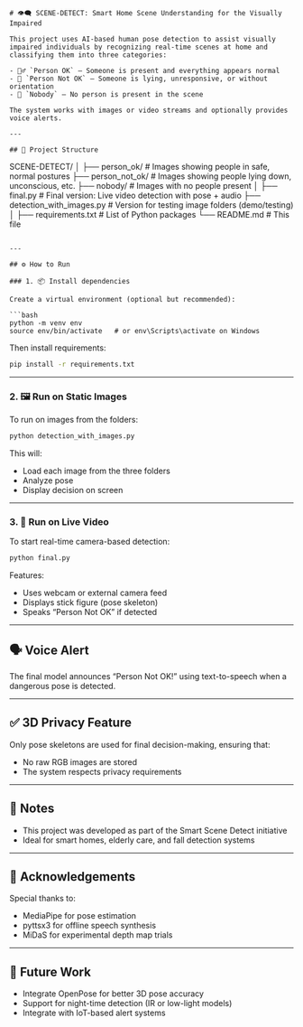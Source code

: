 ```
# 👁️‍🗨️ SCENE-DETECT: Smart Home Scene Understanding for the Visually Impaired

This project uses AI-based human pose detection to assist visually impaired individuals by recognizing real-time scenes at home and classifying them into three categories:

- 🧍‍♂️ `Person OK` – Someone is present and everything appears normal
- 🚫 `Person Not OK` – Someone is lying, unresponsive, or without orientation
- 🚪 `Nobody` – No person is present in the scene

The system works with images or video streams and optionally provides voice alerts.

---

## 📁 Project Structure

```

SCENE-DETECT/
│
├── person\_ok/              # Images showing people in safe, normal postures
├── person\_not\_ok/          # Images showing people lying down, unconscious, etc.
├── nobody/                 # Images with no people present
│
├── final.py                # Final version: Live video detection with pose + audio
├── detection\_with\_images.py # Version for testing image folders (demo/testing)
│
├── requirements.txt        # List of Python packages
└── README.md               # This file

````

---

## ⚙️ How to Run

### 1. 📦 Install dependencies

Create a virtual environment (optional but recommended):

```bash
python -m venv env
source env/bin/activate   # or env\Scripts\activate on Windows
````

Then install requirements:

```bash
pip install -r requirements.txt
```

---

### 2. 🖼️ Run on Static Images

To run on images from the folders:

```bash
python detection_with_images.py
```

This will:

* Load each image from the three folders
* Analyze pose
* Display decision on screen

---

### 3. 🎥 Run on Live Video

To start real-time camera-based detection:

```bash
python final.py
```

Features:

* Uses webcam or external camera feed
* Displays stick figure (pose skeleton)
* Speaks “Person Not OK” if detected

---

## 🗣️ Voice Alert

The final model announces “Person Not OK!” using text-to-speech when a dangerous pose is detected.

---

## ✅ 3D Privacy Feature

Only pose skeletons are used for final decision-making, ensuring that:

* No raw RGB images are stored
* The system respects privacy requirements

---

## 📌 Notes

* This project was developed as part of the Smart Scene Detect initiative
* Ideal for smart homes, elderly care, and fall detection systems

---

## 🤝 Acknowledgements

Special thanks to:

* MediaPipe for pose estimation
* pyttsx3 for offline speech synthesis
* MiDaS for experimental depth map trials

---

## 🧠 Future Work

* Integrate OpenPose for better 3D pose accuracy
* Support for night-time detection (IR or low-light models)
* Integrate with IoT-based alert systems

```